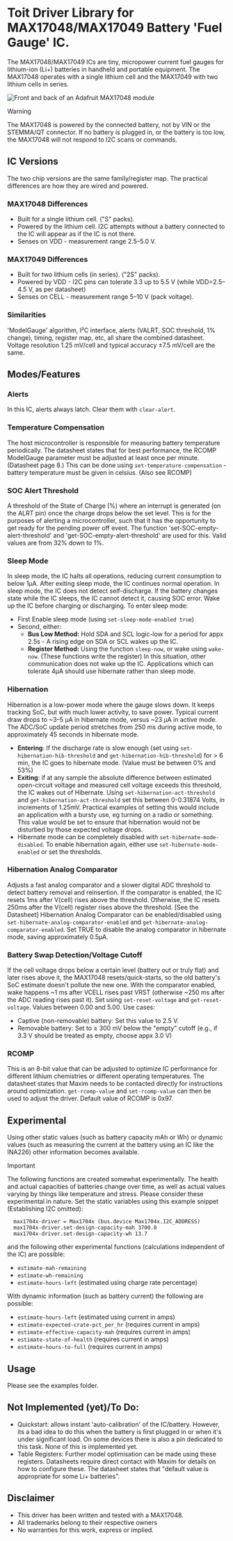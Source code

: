 # Toit Driver Library for MAX17048/MAX17049 Battery 'Fuel Gauge' IC.

The MAX17048/MAX17049 ICs are tiny, micropower current fuel gauges for lithium-ion (Li+) batteries in handheld and portable equipment. The MAX17048 operates with a single lithium cell and the MAX17049 with two lithium cells in series.

![Front and back of an Adafruit MAX17048 module](images/adafruit-max17048.jpg)

> [!WARNING]
> The MAX17048 is powered by the connected battery, not by VIN or the STEMMA/QT connector.
> If no battery is plugged in, or the battery is too low, the MAX17048 will not respond to I2C scans or commands.

## IC Versions
The two chip versions are the same family/register map.  The practical differences are how they are wired and powered.
### MAX17048 Differences
* Built for a single lithium cell. ("S" packs).
* Powered by the lithium cell.  I2C attempts without a battery connected to the IC will appear as if the IC is not there.
* Senses on VDD - measurement range 2.5–5.0 V.
### MAX17049 Differences
* Built for two lithium cells (in series). ("2S" packs).
* Powered by VDD - I2C pins can tolerate 3.3 up to 5.5 V (while VDD=2.5–4.5 V, as per datasheet)
* Senses on CELL - measurement range 5–10 V (pack voltage).
### Similarities
'ModelGauge' algorithm, I²C interface, alerts (VALRT, SOC threshold, 1% change), timing, register map, etc, all share the combined datasheet. Voltage resolution 1.25 mV/cell and typical accuracy ±7.5 mV/cell are the same.

## Modes/Features
### Alerts
In this IC, alerts always latch.  Clear them with `clear-alert`.

### Temperature Compensation
The host microcontroller is responsible for measuring battery temperature periodically.  The datasheet states that for best performance, the RCOMP ModelGauge parameter must be adjusted at least once per minute. (Datasheet page 8.)  This can be done using `set-temperature-compensation` - battery temperature must be given in celsius.  (Also see RCOMP)

### SOC Alert Threshold
A threshold of the State of Charge (%) where an interrupt is generated (on the ALRT pin) once the charge drops below the set level.  This is for the purposes of alerting a microcontroller, such that it has the opportunity to get ready for the pending power off event.  The function 'set-SOC-empty-alert-threshold' and 'get-SOC-empty-alert-threshold' are used for this.  Valid values are from 32% down to 1%.

### Sleep Mode
In sleep mode, the IC halts all operations, reducing current consumption to below 1μA. After exiting sleep mode, the IC continues normal operation. In sleep mode, the IC does not detect self-discharge. If the battery changes state while the IC sleeps, the IC cannot detect it, causing SOC error. Wake up the IC before charging or discharging. To enter sleep mode:
  - First Enable sleep mode (using `set-sleep-mode-enabled true`)
  - Second, either:
    - **Bus Low Method:** Hold SDA and SCL logic-low for a period for appx 2.5s - A rising edge on SDA or SCL wakes up the IC.
    - **Register Method:** Using the function `sleep-now`, or wake using `wake-now`.  (These functions write the register)  In this situation, other communication does not wake up the IC.
Applications which can tolerate 4μA should use hibernate rather than sleep mode.

### Hibernation
Hibernation is a low-power mode where the gauge slows down. It keeps tracking SoC, but with much lower activity, to save power. Typical current draw drops to ~3–5 µA in hibernate mode, versus ~23 µA in active mode. The ADC/SoC update period stretches from 250 ms during active mode, to approximately 45 seconds in hibernate mode.
- **Entering**:  If the discharge rate is slow enough (set using `set-hibernation-hib-threshold` and `get-hibernation-hib-threshold`) for > 6 min, the IC goes to hibernate mode.  (Value must be between 0% and 53%)
- **Exiting**: if at any sample the absolute difference between estimated open-circuit voltage and measured cell voltage exceeds this threshold, the IC wakes out of Hibernate. Using `set-hibernation-act-threshold` and `get-hibernation-act-threshold` set this between 0-0.31874 Volts, in increments of 1.25mV.  Practical examples of setting this would include an application with a bursty use, eg turning on a radio or something.  This value would be set to ensure that hibernation would not be disturbed by those expected voltage drops.
- Hibernate mode can be completely disabled with `set-hibernate-mode-disabled`.  To enable hibernation again, either use `set-hibernate-mode-enabled` or set the thresholds.

### Hibernation Analog Comparator
Adjusts a fast analog comparator and a slower digital ADC threshold to detect battery removal and reinsertion.  If the comparator is enabled, the IC resets 1ms after V(cell) rises above the threshold. Otherwise, the IC resets 250ms after the V(cell) register rises above the threshold. [See the Datasheet]  Hibernation Analog Comparator can be enabled/disabled using `set-hibernate-analog-comparator-enabled` and `get-hibernate-analog-comparator-enabled`.  Set TRUE to disable the analog comparator in hibernate mode, saving approximately 0.5μA.

### Battery Swap Detection/Voltage Cutoff
If the cell voltage drops below a certain level (battery out or truly flat) and later rises above it, the MAX17048 resets/quick-starts, so the old battery's SoC estimate doesn't pollute the new one. With the comparator enabled, wake happens ~1 ms after VCELL rises past VRST (otherwise ~250 ms after the ADC reading rises past it).  Set using `set-reset-voltage` and `get-reset-voltage`.  Values between 0.00 and 5.00.  Use cases:
- Captive (non-removable) battery: Set this value to 2.5 V.
- Removable battery: Set to ≥ 300 mV below the "empty" cutoff (e.g., if 3.3 V should be treated as empty, choose appx 3.0 V)

### RCOMP
This is an 8-bit value that can be adjusted to optimize IC performance for different lithium chemistries or different operating temperatures. The datasheet states that Maxim needs to be contacted directly for instructions around optimization. `get-rcomp-value` and `set-rcomp-value` can then be used to adjust the driver.  Default value of RCOMP is 0x97.

## Experimental
Using other static values (such as battery capacity mAh or Wh) or dynamic values (such as measuring the current at the battery using an IC like the INA226) other information becomes available.
> [!IMPORTANT]
> The following functions are created somewhat experimentally.  The health and actual capacities of batteries change over time, as well as actual values varying by things like temperature and stress.  Please consider these experimental in nature.
Set the static variables using this example snippet (Establishing I2C omitted):
```Toit
  max1704x-driver = Max1704x (bus.device Max1704x.I2C_ADDRESS)
  max1704x-driver.set-design-capacity-mah 3700.0
  max1704x-driver.set-design-capacity-wh 13.7
```
and the following other experimental functions (calculations independent of the IC) are possible:
- `estimate-mah-remaining`
- `estimate-wh-remaining`
- `estimate-hours-left` (estimated using charge rate percentage)

With dynamic information (such as battery current) the following are possible:
- `estimate-hours-left` (estimated using current in amps)
- `estimate-expected-crate-pct_per_hr` (requires current in amps)
- `estimate-effective-capacity-mah` (requires current in amps)
- `estimate-state-of-health` (requires current in amps)
- `estimate-hours-to-full` (requires current in amps)

## Usage
Please see the examples folder.

## Not Implemented (yet)/To Do:
- Quickstart: allows instant 'auto-calibration' of the IC/battery.  However, its a bad idea to do this when the battery is first plugged in or when it's under significant load.  On some devices there is also a pin dedicated to this task.  None of this is implemented yet.
- Table Registers:  Further model optimisation can be made using these registers.  Datasheets require direct contact with Maxim for details on how to configure these. The datasheet states that "default value is appropriate for some Li+ batteries".

## Disclaimer
- This driver has been written and tested with a MAX17048.
- All trademarks belong to their respective owners
- No warranties for this work, express or implied.
